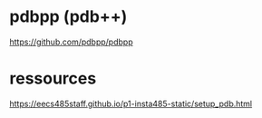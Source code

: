 # pdbpp (pdb++)
https://github.com/pdbpp/pdbpp

# ressources
https://eecs485staff.github.io/p1-insta485-static/setup_pdb.html